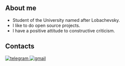 <!--[![Title](https://readme-typing-svg.herokuapp.com?font=Fira+Code&size=25&duration=5500&pause=7000&color=08E50A&background=000000&center=true&vCenter=true&width=500&lines=Hi!+My+name+is+Artyom)](https://git.io/typing-svg)-->

<!-- ![counter](https://profile-counter.glitch.me/Kuznetsov-Artyom/count.svg) -->

## About me
* Student of the University named after Lobachevsky.
* I like to do open source projects.
* I have a positive attitude to constructive criticism.

<!-- ## Technical skills
![C](https://img.shields.io/badge/c-%2300599C.svg?style=for-the-badge&logo=c&logoColor=white) 
![C++](https://img.shields.io/badge/c++-%2300599C.svg?style=for-the-badge&logo=c%2B%2B&logoColor=white)
![C#](https://img.shields.io/badge/c%23-%23239120.svg?style=for-the-badge&logo=c-sharp&logoColor=white)
![Python](https://img.shields.io/badge/python-3670A0?style=for-the-badge&logo=python&logoColor=ffdd54)

![CMake](https://img.shields.io/badge/CMake-%23008FBA.svg?style=for-the-badge&logo=cmake&logoColor=white)
![Unity](https://img.shields.io/badge/unity-%23000000.svg?style=for-the-badge&logo=unity&logoColor=white)
![LaTeX](https://img.shields.io/badge/latex-%23008080.svg?style=for-the-badge&logo=latex&logoColor=white)
![Git](https://img.shields.io/badge/git-%23F05033.svg?style=for-the-badge&logo=git&logoColor=white) -->

## Сontacts

<div align="left">

<a href="https://t.me/artyomka_tlt" target="_blank">
<img src=https://img.shields.io/badge/Telegram-2CA5E0?style=for-the-badge&logo=telegram&logoColor=white alt=telegram style="margin-bottom: 4px;" />
</a>
<a href="mailto:artyomka_working@mail.ru" target="_blank">
<img src=https://img.shields.io/badge/Gmail-D14836?style=for-the-badge&logo=gmail&logoColor=white alt=gmail style="margin-bottom: 4px;" />
</a>

</div>
<!--
## Stats
![Anurag's GitHub stats](https://github-readme-stats.vercel.app/api?username=Kuznetsov-Artyom&show_icons=true&theme=dark)
-->
